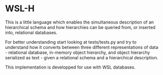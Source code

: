 # WSL-H

This is a little language which enables the simultaneous description of an
hierarchical schema and how hierarchies can be queried from, or inserted into,
relational databases.

For better understanding start looking at tests/tests.py and try to understand
how it converts between three different representations of data - relational
database, in-memory object hierarchy, and object hierarchy serialized as text -
given a relational schema and a hierarchical description.

This implementation is developped for use with WSL databases.
